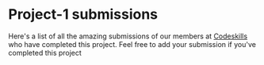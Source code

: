 # Project-1 submissions

Here's a list of all the amazing submissions of our members at [Codeskills](https://codeskills.dev) who have completed this project. Feel free to add your submission if you've completed this project

<!-- FORMAT -->
<!--
- [your-username](https://github.com/your-username) - [project-name](https://github.com/your-username/your-repo-name/tree/your-project-branch)
 -->
<!-- CONTRIBUTORS -->
